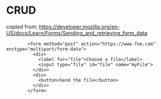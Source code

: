 # CRUD




copied from: https://developer.mozilla.org/en-US/docs/Learn/Forms/Sending_and_retrieving_form_data

            <form method="post" action="https://www.foo.com" enctype="multipart/form-data">
              <div>
                <label for="file">Choose a file</label>
                <input type="file" id="file" name="myFile">
              </div>
              <div>
                <button>Send the file</button>
              </div>
            </form>
